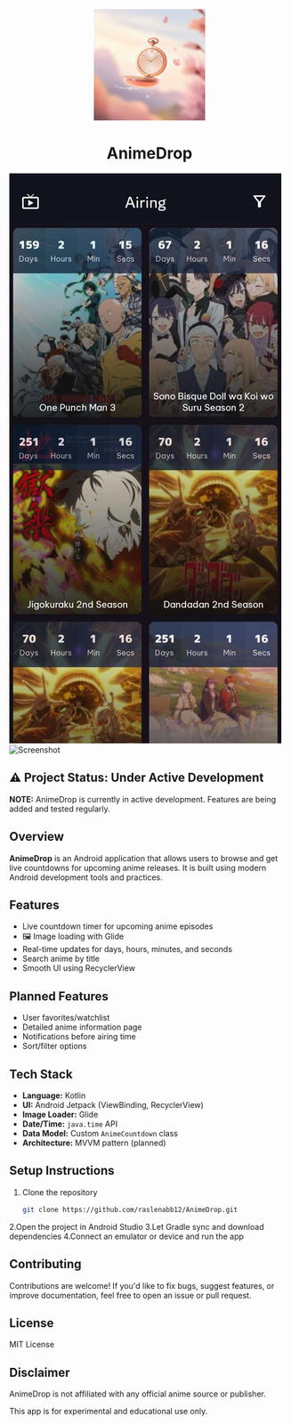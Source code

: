 <div align="center">
  <a href="https://github.com/raslenabb12/AnimeDrop">
    <img src="./images/app_icon.jpg" alt="AnimeDrop" width="200">
  </a>

# AnimeDrop
</div>

![Screenshot](images/screenshot_1.jpg)
![Screenshot](images/screenshot_2.jpg)

## ⚠️ Project Status: Under Active Development

**NOTE:** AnimeDrop is currently in active development. Features are being added and tested regularly.

##  Overview

**AnimeDrop** is an Android application that allows users to browse and get live countdowns for upcoming anime releases. It is built using modern Android development tools and practices.

##  Features

-  Live countdown timer for upcoming anime episodes
- 🖼 Image loading with Glide
-  Real-time updates for days, hours, minutes, and seconds
-  Search anime by title
-  Smooth UI using RecyclerView

##  Planned Features

- User favorites/watchlist
- Detailed anime information page
- Notifications before airing time
- Sort/filter options

##  Tech Stack

- **Language:** Kotlin
- **UI:** Android Jetpack (ViewBinding, RecyclerView)
- **Image Loader:** Glide
- **Date/Time:** `java.time` API
- **Data Model:** Custom `AnimeCountdown` class
- **Architecture:** MVVM pattern (planned)

##  Setup Instructions

1. Clone the repository  
   ```bash
   git clone https://github.com/raslenabb12/AnimeDrop.git
2.Open the project in Android Studio
3.Let Gradle sync and download dependencies
4.Connect an emulator or device and run the app

## Contributing
Contributions are welcome! If you'd like to fix bugs, suggest features, or improve documentation, feel free to open an issue or pull request.

## License
MIT License

## Disclaimer
AnimeDrop is not affiliated with any official anime source or publisher.

This app is for experimental and educational use only.
